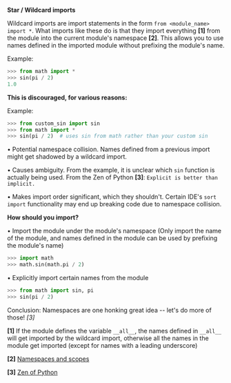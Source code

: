**Star / Wildcard imports**

Wildcard imports are import statements in the form `from <module_name> import *`. What imports like these do is that they import everything **[1]** from the module into the current module's namespace **[2]**. This allows you to use names defined in the imported module without prefixing the module's name.

Example:
```python
>>> from math import *
>>> sin(pi / 2)
1.0
```
**This is discouraged, for various reasons:**

Example:
```python
>>> from custom_sin import sin
>>> from math import *
>>> sin(pi / 2)  # uses sin from math rather than your custom sin
```

• Potential namespace collision. Names defined from a previous import might get shadowed by a wildcard import.

• Causes ambiguity. From the example, it is unclear which `sin` function is actually being used. From the Zen of Python **[3]**: `Explicit is better than implicit.`

• Makes import order significant, which they shouldn't. Certain IDE's `sort import` functionality may end up breaking code due to namespace collision.

**How should you import?**

• Import the module under the module's namespace (Only import the name of the module, and names defined in the module can be used by prefixing the module's name)

```python
>>> import math
>>> math.sin(math.pi / 2)
```

• Explicitly import certain names from the module

```python
>>> from math import sin, pi
>>> sin(pi / 2)
```

Conclusion: Namespaces are one honking great idea -- let's do more of those! *[3]*

**[1]** If the module defines the variable `__all__`, the names defined in `__all__` will get imported by the wildcard import, otherwise all the names in the module get imported (except for names with a leading underscore)

**[2]** [Namespaces and scopes](https://www.programiz.com/python-programming/namespace)

**[3]** [Zen of Python](https://www.python.org/dev/peps/pep-0020/)
